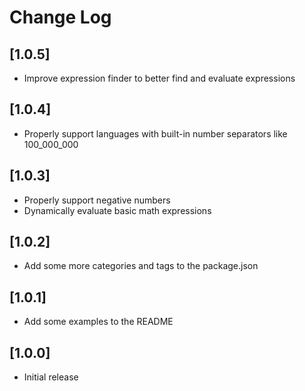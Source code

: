 # Change Log

## [1.0.5]
- Improve expression finder to better find and evaluate expressions

## [1.0.4]
- Properly support languages with built-in number separators like 100_000_000

## [1.0.3]
- Properly support negative numbers
- Dynamically evaluate basic math expressions

## [1.0.2]
- Add some more categories and tags to the package.json

## [1.0.1]
- Add some examples to the README

## [1.0.0]
- Initial release
